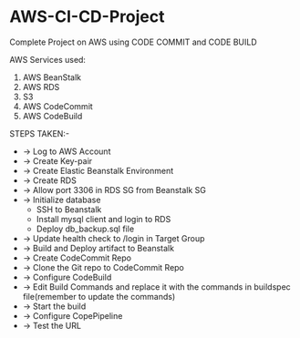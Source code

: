# AWS-CI-CD-Project
Complete Project on AWS using CODE COMMIT and CODE BUILD

AWS Services used:
1. AWS BeanStalk
2. AWS RDS
3. S3
4. AWS CodeCommit
5. AWS CodeBuild

STEPS TAKEN:-
- -> Log to AWS Account
- -> Create Key-pair
- -> Create Elastic Beanstalk Environment
- -> Create RDS
- -> Allow port 3306 in RDS SG from Beanstalk SG
- -> Initialize database
     - SSH to Beanstalk
     - Install mysql client and login to RDS
     - Deploy db_backup.sql file
- -> Update health check to /login in Target Group
- -> Build and Deploy artifact to Beanstalk
- -> Create CodeCommit Repo
- -> Clone the Git repo to CodeCommit Repo
- -> Configure CodeBuild
- -> Edit Build Commands and replace it with the commands in buildspec file(remember to update the commands)
- -> Start the build
- -> Configure CopePipeline
- -> Test the URL
